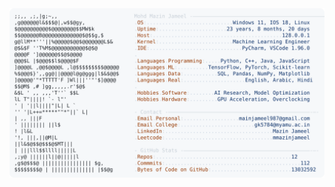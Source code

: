<picture>
  <source srcset="https://raw.githubusercontent.com/mmazinjameel/mmazinjameel/main/dark_mode.svg?v=1753460027" media="(prefers-color-scheme: dark)">
  <img src="https://raw.githubusercontent.com/mmazinjameel/mmazinjameel/main/light_mode.svg?v=1753460027">
</picture>
